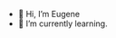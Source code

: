 - 👋 Hi, I’m Eugene
- 🌱 I’m currently learning.



<!---
2jeykey/2jeykey is a ✨ special ✨ repository because its `README.md` (this file) appears on your GitHub profile.
You can click the Preview link to take a look at your changes.
--->
